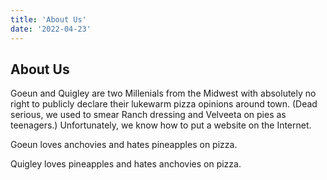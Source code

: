 ```yaml
---
title: 'About Us'
date: '2022-04-23'
---
```


## About Us
Goeun and Quigley are two Millenials from the Midwest with absolutely no right to publicly declare their lukewarm pizza opinions around town. (Dead serious, we used to smear Ranch dressing and Velveeta on pies as teenagers.) Unfortunately, we know how to put a website on the Internet. 

Goeun loves anchovies and hates pineapples on pizza.

Quigley loves pineapples and hates anchovies on pizza.
